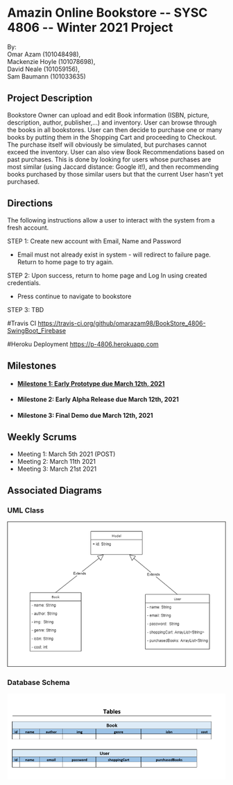# Amazin Online Bookstore -- SYSC 4806 -- Winter 2021 Project

By: 	
	Omar Azam 		(101048498), 	
	Mackenzie Hoyle (101078698),	
	David Neale 	(101059156),	
	Sam Baumann 	(101033635)

## Project Description
Bookstore Owner can upload and edit Book information (ISBN, picture, description, author, publisher,...) and inventory. User can browse through the books in all bookstores. User can then decide to purchase one or many books by putting them in the Shopping Cart and proceeding to Checkout. The purchase itself will obviously be simulated, but purchases cannot exceed the inventory. User can also view Book Recommendations based on past purchases. This is done by looking for users whose purchases are most similar (using Jaccard distance: Google it!), and then recommending books purchased by those similar users but that the current User hasn't yet purchased.

## Directions

The following instructions allow a user to interact with the system from a fresh account.

STEP 1: Create new account with Email, Name and Password
 - Email must not already exist in system - will redirect to failure page. Return to home page to try again.

STEP 2: Upon success, return to home page and Log In using created credentials.
 - Press continue to navigate to bookstore

STEP 3: TBD

#Travis CI
https://travis-ci.org/github/omarazam98/BookStore_4806-SwingBoot_Firebase

#Heroku Deployment
https://p-4806.herokuapp.com

## Milestones
 - #### [Milestone 1: Early Prototype due March 12th, 2021](https://github.com/omarazam98/BookStore_4806-SwingBoot_Firebase/issues/2)
 - #### Milestone 2: Early Alpha Release due March 12th, 2021
 - #### Milestone 3: Final Demo due March 12th, 2021

## Weekly Scrums
 - Meeting 1: March 5th 2021 (POST)
 - Meeting 2: March 11th 2021
 - Meeting 3: March 21st 2021

## Associated Diagrams
### UML Class
![ClassDiagram](https://github.com/davidneale/BookStore_4806-SwingBoot_Firebase/blob/David-Diagrams/diagrams/ClassDiagram.png?raw=true)
### Database Schema
![DatabaseSchema](https://github.com/davidneale/BookStore_4806-SwingBoot_Firebase/blob/David-Diagrams/diagrams/DatabaseSchema.PNG?raw=true)
